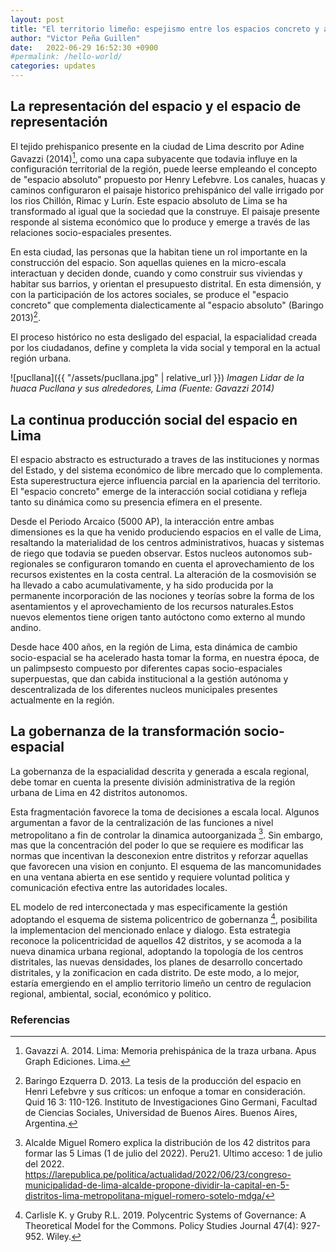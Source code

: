 ```yaml
---
layout: post
title: "El territorio limeño: espejismo entre los espacios concreto y abstracto"
author: "Victor Peña Guillen"
date:   2022-06-29 16:52:30 +0900
#permalink: /hello-world/
categories: updates
---
```


## La representación del espacio y el espacio de representación

El tejido prehispanico presente en la ciudad de Lima descrito por Adine Gavazzi (2014)[^1], como una capa subyacente que todavia influye en la configuración territorial de la región, puede leerse empleando el concepto de "espacio absoluto" propuesto por Henry Lefebvre.
Los canales, huacas y caminos configuraron el paisaje historico prehispánico del valle irrigado por los rios Chillón, Rimac y Lurín. Este espacio absoluto de Lima se ha transformado al igual que la sociedad que la construye. El paisaje presente responde al sistema económico que lo produce y emerge a través de las relaciones socio-espaciales presentes.

En esta ciudad, las personas que la habitan tiene un rol importante en la construcción del espacio. Son aquellas quienes en la micro-escala interactuan y deciden donde, cuando y como construir sus viviendas y habitar sus barrios, y orientan el presupuesto distrital. En esta dimensión, y con la participación de los actores sociales, se produce el "espacio concreto" que complementa dialecticamente al "espacio absoluto" (Baringo 2013)[^2].

El proceso histórico no esta desligado del espacial, la espacialidad creada por los ciudadanos, define y completa la vida social y temporal en la actual región urbana.

![pucllana]({{ "/assets/pucllana.jpg" | relative_url }})
*Imagen Lidar de la huaca Pucllana y sus alrededores, Lima (Fuente: Gavazzi 2014)*

## La continua producción social del espacio en Lima

El espacio abstracto es estructurado a traves de las instituciones y normas del Estado, y del sistema económico de libre mercado que lo complementa. Esta superestructura ejerce influencia parcial en la apariencia del territorio. El "espacio concreto" emerge de la interacción social cotidiana y refleja tanto su dinámica como su presencia efímera en el presente.

Desde el Periodo Arcaico (5000 AP), la interacción entre ambas dimensiones es la que ha venido produciendo espacios en el valle de Lima, resaltando la materialidad de los centros administrativos, huacas y sistemas de riego que todavia se pueden observar. Estos nucleos autonomos sub-regionales se configuraron tomando en cuenta el aprovechamiento de los recursos existentes en la costa central. La alteración de la cosmovisión se ha llevado a cabo acumulativamente, y ha sido producida por la permanente incorporación de las nociones y teorías sobre la forma de los asentamientos y el aprovechamiento de los recursos naturales.Estos nuevos elementos tiene origen tanto autóctono como externo al mundo andino.

Desde hace 400 años, en la región de Lima, esta dinámica de cambio socio-espacial se ha acelerado hasta tomar la forma, en nuestra época, de un palimpsesto compuesto por diferentes capas socio-espaciales superpuestas, que dan cabida institucional a la gestión autónoma y descentralizada de los diferentes nucleos municipales presentes actualmente en la región.

## La gobernanza de la transformación socio-espacial

La gobernanza de la espacialidad descrita y generada a escala regional, debe tomar en cuenta la presente división administrativa de la región urbana de Lima en 42 distritos autonomos.

Esta fragmentación favorece la toma de decisiones a escala local.
Algunos argumentan a favor de la centralización de las funciones a nivel metropolitano a fin de controlar la dinamica autoorganizada [^3]. Sin embargo, mas que la concentración del poder lo que se requiere es modificar las normas que incentivan la desconexion entre distritos y reforzar aquellas que favorecen una vision en conjunto. El esquema de las mancomunidades en una ventana abierta en ese sentido y requiere voluntad politica y comunicación efectiva entre las autoridades locales.

EL modelo de red interconectada y mas especificamente la gestión adoptando el esquema de sistema policentrico de gobernanza [^4], posibilita la implementacion del mencionado enlace y dialogo. Esta estrategia reconoce la policentricidad de aquellos 42 distritos, y se acomoda a la nueva dinamica urbana regional, adoptando la topología de los centros distritales, las nuevas densidades, los planes de desarrollo concertado distritales, y la zonificacion en cada distrito. De este modo, a lo mejor, estaría emergiendo en el amplio territorio limeño un centro de regulacion regional, ambiental, social, económico y politico.

### Referencias

[^1]: Gavazzi A. 2014. Lima: Memoria prehispánica de la traza urbana. Apus Graph Ediciones. Lima.

[^2]: Baringo Ezquerra D. 2013. La tesis de la producción del espacio en Henri Lefebvre y sus críticos: un enfoque a tomar en consideración. Quid 16 3: 110-126. Instituto de Investigaciones Gino Germani, Facultad de Ciencias Sociales, Universidad de Buenos Aires. Buenos Aires, Argentina.

[^3]: Alcalde Miguel Romero explica la distribución de los 42 distritos para formar las 5 Limas (1 de julio del 2022). Peru21. Ultimo acceso: 1 de julio del 2022.
<https://larepublica.pe/politica/actualidad/2022/06/23/congreso-municipalidad-de-lima-alcalde-propone-dividir-la-capital-en-5-distritos-lima-metropolitana-miguel-romero-sotelo-mdga/>

[^4]: Carlisle K. y Gruby R.L. 2019. Polycentric Systems of Governance: A Theoretical Model for the Commons. Policy Studies Journal 47(4): 927-952. Wiley.
